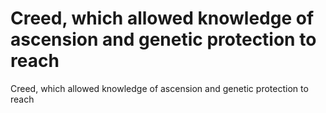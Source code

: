 # Creed, which allowed knowledge of ascension and genetic protection to reach

Creed, which allowed knowledge of ascension and genetic protection to reach